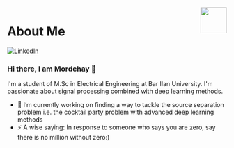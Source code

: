  <img src="sp"  align="right" height="60" />

# About Me

[![LinkedIn][linkedin-shield]][linkedin-url]
### Hi there, I am Mordehay 👋



I'm a student of M.Sc in Electrical Engineering at Bar Ilan University.
I'm passionate about signal processing combined with deep learning methods.


- 🔭 I’m currently working on finding a way to tackle the source separation problem i.e. the cocktail party problem with advanced deep learning methods 
- ⚡ A wise saying: In response to someone who says you are zero, say there is no million without zero:)


[linkedin-shield]: https://img.shields.io/badge/-LinkedIn-black.svg?style=for-the-badge&logo=linkedin&colorB=555
[linkedin-url]: https://linkedin.com/in/mordehay-moradi

